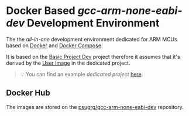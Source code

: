 # Docker Based _gcc-arm-none-eabi-dev_ Development Environment

The the _all-in-one_ development environment dedicated for ARM MCUs based on [Docker](www.docker.com) and [Docker Compose](https://docs.docker.com/compose/).

It is based on the [Basic Project Dev](https://github.com/psugrg/basic-project-dev) project therefore it assumes that it's derived by the [User Image](https://github.com/psugrg/basic-project-dev#user-image) in the dedicated project.

> 💡 You can find an example _dedicated project_ [here](https://github.com/psugrg/arm-m-ridiculus-startup).

## Docker Hub

The images are stored on the [psugrg/gcc-arm-none-eabi-dev](https://hub.docker.com/repository/docker/psugrg/gcc-arm-none-eabi-dev) repository.
